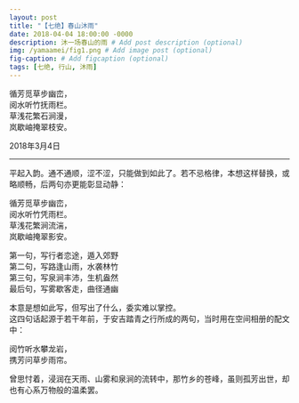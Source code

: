 ```yaml
---
layout: post
title: "【七绝】春山沐雨"
date: 2018-04-04 18:00:00 -0000
description: 沐一场春山的雨 # Add post description (optional)
img: /yamaamei/fig1.png # Add image post (optional)
fig-caption: # Add figcaption (optional)
tags: [七绝, 行山, 沐雨]
---
```


循芳觅草步幽峦，\
阅水听竹抚雨栏。\
草浅花繁石涧漫，\
岚歇岫掩翠枝安。

2018年3月4日


---

平起入韵。通不通顺，涩不涩，只能做到如此了。若不忌格律，本想这样替换，或略顺畅，后两句亦更能彰显动静：

循芳觅草步幽峦，\
阅水听竹凭雨栏。\
草浅花繁涧流湍，\
岚歇岫掩翠影安。

第一句，写行者恋途，遁入郊野 \
第二句，写路逢山雨，水袭林竹 \
第三句，写泉涧丰沛，生机盎然 \
最后句，写雾歇客走，曲径通幽

本意是想如此写，但写出了什么，委实难以掌控。 \
这四句话起源于若干年前，于安吉踏青之行所成的两句，当时用在空间相册的配文中：

阅竹听水攀龙岩， \
携芳问草步雨帘。 

曾思忖着，浸润在天雨、山雾和泉涧的流转中，那竹乡的苍峰，虽则孤芳出世，却也有心系万物般的温柔罢。
